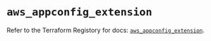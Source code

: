 # `aws_appconfig_extension`

Refer to the Terraform Registory for docs: [`aws_appconfig_extension`](https://registry.terraform.io/providers/hashicorp/aws/5.16.0/docs/resources/appconfig_extension).
